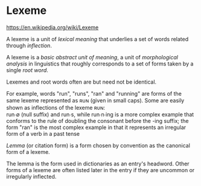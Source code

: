 # Lexeme

https://en.wikipedia.org/wiki/Lexeme

A lexeme is 
a unit of *lexical meaning* 
that underlies a set of words 
related through *inflection*.

A lexeme is 
a *basic abstract unit of meaning*, 
a unit of *morphological analysis* in linguistics 
that roughly corresponds 
to a set of forms 
taken by a single *root word*. 

Lexemes and root words often are but need not be identical.


For example, words "run", "runs", "ran" and "running" 
are forms of the same lexeme represented as ʀᴜɴ (given in small caps). 
Some are easily shown as inflections of the lexeme ʀᴜɴ:   
run∙∅ (null suffix) and run∙s, while run∙n∙ing is a more complex example that conforms to the rule of doubling the consonant before the -ing suffix; the form "ran" is the most complex example in that it represents an irregular form of a verb in a past tense


*Lemma* (or citation form) is a form 
chosen by convention as the canonical form of a lexeme.

The lemma is the form used in dictionaries as an entry's headword. Other forms of a lexeme are often listed later in the entry if they are uncommon or irregularly inflected.

